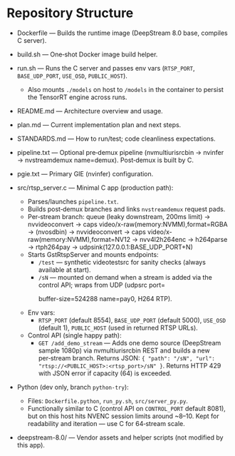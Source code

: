 # Repository Structure

- Dockerfile — Builds the runtime image (DeepStream 8.0 base, compiles C server).
- build.sh — One‑shot Docker image build helper.
- run.sh — Runs the C server and passes env vars (`RTSP_PORT`, `BASE_UDP_PORT`, `USE_OSD`, `PUBLIC_HOST`).
  - Also mounts `./models` on host to `/models` in the container to persist the TensorRT engine across runs.
- README.md — Architecture overview and usage.
- plan.md — Current implementation plan and next steps.
- STANDARDS.md — How to run/test; code cleanliness expectations.
- pipeline.txt — Optional pre‑demux pipeline (nvmultiurisrcbin → nvinfer → nvstreamdemux name=demux). Post‑demux is built by C.
- pgie.txt — Primary GIE (nvinfer) configuration.
- src/rtsp_server.c — Minimal C app (production path):
  - Parses/launches `pipeline.txt`.
  - Builds post‑demux branches and links `nvstreamdemux` request pads.
  - Per‑stream branch: queue (leaky downstream, 200ms limit) → nvvideoconvert → caps video/x-raw(memory:NVMM),format=RGBA → (nvosdbin) → nvvideoconvert → caps video/x-raw(memory:NVMM),format=NV12 → nvv4l2h264enc → h264parse → rtph264pay → udpsink(127.0.0.1:BASE_UDP_PORT+N)
  - Starts GstRtspServer and mounts endpoints:
    - `/test` — synthetic videotestsrc for sanity checks (always available at start).
    - `/sN` — mounted on demand when a stream is added via the control API; wraps from UDP (udpsrc port=<p> buffer-size=524288 name=pay0, H264 RTP).
  - Env vars:
    - `RTSP_PORT` (default 8554), `BASE_UDP_PORT` (default 5000), `USE_OSD` (default 1), `PUBLIC_HOST` (used in returned RTSP URLs).
  - Control API (single happy path):
    - `GET /add_demo_stream` — Adds one demo source (DeepStream sample 1080p) via nvmultiurisrcbin REST and builds a new per‑stream branch. Returns JSON: `{ "path": "/sN", "url": "rtsp://<PUBLIC_HOST>:<rtsp_port>/sN" }`. Returns HTTP 429 with JSON error if capacity (64) is exceeded.

- Python (dev only, branch `python-try`):
  - Files: `Dockerfile.python`, `run_py.sh`, `src/server_py.py`.
  - Functionally similar to C (control API on `CONTROL_PORT` default 8081), but on this host hits NVENC session limits around ~8–10. Kept for readability and iteration — use C for 64‑stream scale.
- deepstream-8.0/ — Vendor assets and helper scripts (not modified by this app).
